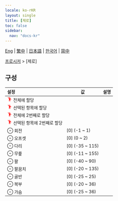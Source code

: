 ```yaml
---
locale: ko-rKR
layout: single
title: [제로]
toc: false
sidebar:
  nav: "docs-kr"
---
```

[Eng](/dancexr/menu/2025.5/motion/zero) | [繁中](/tw/dancexr/menu/2025.5/motion/zero) | [日本語](/jp/dancexr/menu/2025.5/motion/zero) | [한국어](/kr/dancexr/menu/2025.5/motion/zero) | [简中](/zh/dancexr/menu/2025.5/motion/zero)

[프로시저](../menu#프로시저) > [제로]

## 구성

| 설정 | 값 | 설명 |
| :--- | --- | :--- |
| <img src="/images/icon/ic_motion.png" alt="motion icon"/> 전체에 할당 || 
| <img src="/images/icon/ic_motion.png" alt="motion icon"/> 선택된 항목에 할당 || 
| <img src="/images/icon/ic_motion.png" alt="motion icon"/> 전체에 2번째로 할당 || 
| <img src="/images/icon/ic_motion.png" alt="motion icon"/> 선택된 항목에 2번째로 할당 || 
| ⊖ 회전 | [0] (-1 ~ 1) | 
| ⊖ 오프셋 | [0] (0 ~ 2) | 
| ⊖ 다리 | [0] (-35 ~ 115) | 
| ⊖ 무릎 | [0] (-11 ~ 155) | 
| ⊖ 팔 | [0] (-40 ~ 90) | 
| ⊖ 팔꿈치 | [0] (-20 ~ 135) | 
| ⊖ 골반 | [0] (-25 ~ 25) | 
| ⊖ 복부 | [0] (-20 ~ 36) | 
| ⊖ 가슴 | [0] (-25 ~ 36) | 
